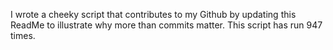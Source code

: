 I wrote a cheeky script that contributes to my Github by updating this ReadMe to illustrate why more than commits matter. This script has run 947 times.